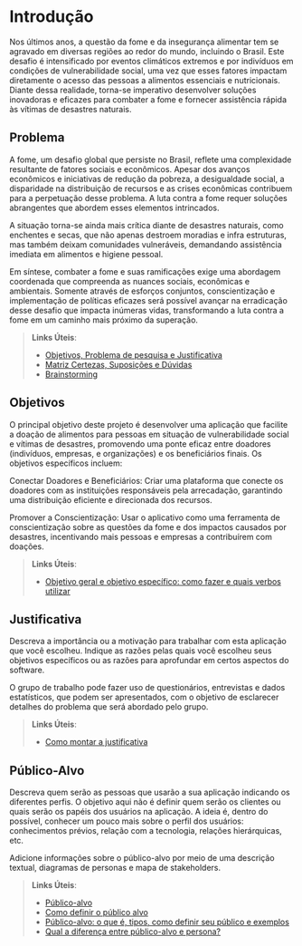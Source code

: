 # Introdução

Nos últimos anos, a questão da fome e da insegurança alimentar tem se agravado em diversas regiões ao redor do mundo, incluindo o Brasil. Este desafio é intensificado por eventos climáticos extremos e por indivíduos em condições de vulnerabilidade social, uma vez que esses fatores impactam diretamente o acesso das pessoas a alimentos essenciais e nutricionais. Diante dessa realidade, torna-se imperativo desenvolver soluções inovadoras e eficazes para combater a fome e fornecer assistência rápida às vítimas de desastres naturais.

## Problema

A fome, um desafio global que persiste no Brasil, reflete uma complexidade resultante de fatores sociais e econômicos. Apesar dos avanços econômicos e iniciativas de redução da pobreza, a desigualdade social, a disparidade na distribuição de recursos e as crises econômicas contribuem para a perpetuação desse problema. A luta contra a fome requer soluções abrangentes que abordem esses elementos intrincados.

A situação torna-se ainda mais crítica diante de desastres naturais, como enchentes e secas, que não apenas destroem moradias e infra estruturas, mas também deixam comunidades vulneráveis, demandando assistência imediata em alimentos e higiene pessoal. 

Em síntese, combater a fome e suas ramificações exige uma abordagem coordenada que compreenda as nuances sociais, econômicas e ambientais. Somente através de esforços conjuntos, conscientização e implementação de políticas eficazes será possível avançar na erradicação desse desafio que impacta inúmeras vidas, transformando a luta contra a fome em um caminho mais próximo da superação.


> **Links Úteis**:
> - [Objetivos, Problema de pesquisa e Justificativa](https://medium.com/@versioparole/objetivos-problema-de-pesquisa-e-justificativa-c98c8233b9c3)
> - [Matriz Certezas, Suposições e Dúvidas](https://medium.com/educa%C3%A7%C3%A3o-fora-da-caixa/matriz-certezas-suposi%C3%A7%C3%B5es-e-d%C3%BAvidas-fa2263633655)
> - [Brainstorming](https://www.euax.com.br/2018/09/brainstorming/)

## Objetivos


O principal objetivo deste projeto é desenvolver uma aplicação que facilite a doação de alimentos para pessoas em situação de vulnerabilidade social e vítimas de desastres, promovendo uma ponte eficaz entre doadores (indivíduos, empresas, e organizações) e os beneficiários finais. Os objetivos específicos incluem:

Conectar Doadores e Beneficiários: Criar uma plataforma que conecte os doadores com as instituições responsáveis pela arrecadação, garantindo uma distribuição eficiente e direcionada dos recursos.

Promover a Conscientização: Usar o aplicativo como uma ferramenta de conscientização sobre as questões da fome e dos impactos causados por desastres, incentivando mais pessoas e empresas a contribuírem com doações.

 
> **Links Úteis**:
> - [Objetivo geral e objetivo específico: como fazer e quais verbos utilizar](https://blog.mettzer.com/diferenca-entre-objetivo-geral-e-objetivo-especifico/)

## Justificativa

Descreva a importância ou a motivação para trabalhar com esta aplicação que você escolheu. Indique as razões pelas quais você escolheu seus objetivos específicos ou as razões para aprofundar em certos aspectos do software.

O grupo de trabalho pode fazer uso de questionários, entrevistas e dados estatísticos, que podem ser apresentados, com o objetivo de esclarecer detalhes do problema que será abordado pelo grupo.

> **Links Úteis**:
> - [Como montar a justificativa](https://guiadamonografia.com.br/como-montar-justificativa-do-tcc/)

## Público-Alvo

Descreva quem serão as pessoas que usarão a sua aplicação indicando os diferentes perfis. O objetivo aqui não é definir quem serão os clientes ou quais serão os papéis dos usuários na aplicação. A ideia é, dentro do possível, conhecer um pouco mais sobre o perfil dos usuários: conhecimentos prévios, relação com a tecnologia, relações
hierárquicas, etc.

Adicione informações sobre o público-alvo por meio de uma descrição textual, diagramas de personas e mapa de stakeholders.

> **Links Úteis**:
> - [Público-alvo](https://blog.hotmart.com/pt-br/publico-alvo/)
> - [Como definir o público alvo](https://exame.com/pme/5-dicas-essenciais-para-definir-o-publico-alvo-do-seu-negocio/)
> - [Público-alvo: o que é, tipos, como definir seu público e exemplos](https://klickpages.com.br/blog/publico-alvo-o-que-e/)
> - [Qual a diferença entre público-alvo e persona?](https://rockcontent.com/blog/diferenca-publico-alvo-e-persona/)
